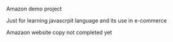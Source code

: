 Amazon demo project 

Just for learning javascrpit language and its use in e-commerce

Amazaon website copy not completed yet

